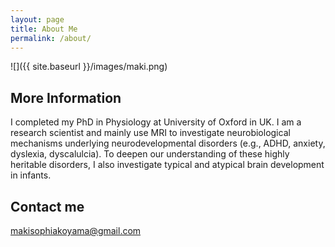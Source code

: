 ```yaml
---
layout: page
title: About Me
permalink: /about/
---
```


![]({{ site.baseurl }}/images/maki.png) 

## More Information
I completed my PhD in Physiology at University of Oxford in UK. I am a research scientist and mainly use MRI to investigate neurobiological mechanisms underlying neurodevelopmental disorders (e.g., ADHD, anxiety, dyslexia, dyscalulcia). To deepen our understanding of these highly heritable disorders, I also investigate typical and atypical brain development in infants. 


## Contact me

[makisophiakoyama@gmail.com](mailto:makisophiakoyama@gmail.com)
